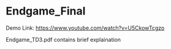 # Endgame_Final

Demo Link: https://www.youtube.com/watch?v=U5CkowTcgzo

Endgame_TD3.pdf contains brief explaination
